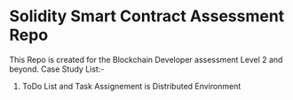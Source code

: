# Solidity Smart Contract Assessment Repo
This Repo is created for the Blockchain Developer assessment Level 2 and beyond.
Case Study List:-
1. ToDo List and Task Assignement is Distributed Environment
